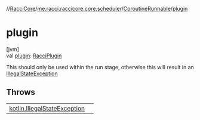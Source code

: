 //[RacciCore](../../../index.md)/[me.racci.raccicore.core.scheduler](../index.md)/[CoroutineRunnable](index.md)/[plugin](plugin.md)

# plugin

[jvm]\
val [plugin](plugin.md): [RacciPlugin](../../me.racci.raccicore/-racci-plugin/index.md)

This should only be used within the run stage, otherwise this will result in an [IllegalStateException](https://kotlinlang.org/api/latest/jvm/stdlib/kotlin/-illegal-state-exception/index.html)

## Throws

| | |
|---|---|
| [kotlin.IllegalStateException](https://kotlinlang.org/api/latest/jvm/stdlib/kotlin/-illegal-state-exception/index.html) |  |
